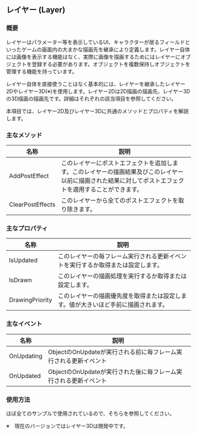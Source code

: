 ﻿## レイヤー (Layer)

### 概要

レイヤーはパラメーター等を表示しているUI、キャラクターが居るフィールドといったゲームの画面内の大まかな描画先を継承により定義します。レイヤー自体には画像を表示する機能はなく、実際に画像を描画するためにはレイヤーにオブジェクトを登録する必要があります。オブジェクトを複数保持しオブジェクトを管理する機能を持っています。

レイヤー自体を直接使うことはなく基本的には、レイヤーを継承したレイヤー2Dやレイヤー3D(※)を使用します。レイヤー2Dは2D描画の描画先、レイヤー3Dの3D描画の描画先です。詳細はそれぞれの該当項目を参照してください。

本項目では、レイヤー2D及びレイヤー3Dに共通のメソッドとプロパティを解説します。


### 主なメソッド

| 名称 | 説明 |
|---|---|
| AddPostEffect | このレイヤーにポストエフェクトを追加します。このレイヤーの描画結果及びこのレイヤー以前に描画された結果に対してポストエフェクトを適用することができます。 |
| ClearPostEffects | このレイヤーから全てのポストエフェクトを取り除きます。 |


### 主なプロパティ

| 名称 | 説明 |
|---|---|
| IsUpdated | このレイヤーの毎フレーム実行される更新イベントを実行するか取得または設定します。 |
| IsDrawn | このレイヤーの描画処理を実行するか取得または設定します。 |
| DrawingPriority | このレイヤーの描画優先度を取得または設定します。値が大きいほど手前に描画されます。 |

### 主なイベント

| 名称 | 説明 |
|---|---|
| OnUpdating | ObjectのOnUpdateが実行される前に毎フレーム実行される更新イベント |
| OnUpdated | ObjectのOnUpdateが実行された後に毎フレーム実行される更新イベント |

### 使用方法

ほぼ全てのサンプルで使用されているので、そちらを参照してください。

※　現在のバージョンではレイヤー3Dは開発中です。

